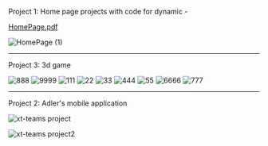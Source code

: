 Project 1: Home page projects with code for dynamic -

[HomePage.pdf](https://github.com/RoulaHwaije/Company_project/files/14302598/HomePage.pdf)



![HomePage (1)](https://github.com/RoulaHwaije/Company_project/assets/153372642/6a7eca02-e097-4b26-8188-475d81559766)


-----------------------------------------------------------------------------------------------------------------------------------------------------
Project 3: 3d game 

![888](https://github.com/RoulaHwaije/Company_project/assets/153372642/85e91443-85db-4b12-a478-79b02974da4a)
![9999](https://github.com/RoulaHwaije/Company_project/assets/153372642/0b5088fd-9ed7-4373-a3b3-b08c4e38b9bc)
![111](https://github.com/RoulaHwaije/Company_project/assets/153372642/55828ddc-bb97-41f0-b947-5b58349693cf)
![22](https://github.com/RoulaHwaije/Company_project/assets/153372642/f4d43b13-3cdf-4429-85e0-57665332fbba)
![33](https://github.com/RoulaHwaije/Company_project/assets/153372642/4a8ab2aa-3c45-44ac-9bd5-45471dd8071c)
![444](https://github.com/RoulaHwaije/Company_project/assets/153372642/2e0a3ad2-9c16-4670-a6b7-0691abefa22e)
![55](https://github.com/RoulaHwaije/Company_project/assets/153372642/3ea008d2-f6e7-4907-8ebe-10aebf2718e7)
![6666](https://github.com/RoulaHwaije/Company_project/assets/153372642/af9ce416-7d34-48bc-a4d0-fbe7063523b6)
![777](https://github.com/RoulaHwaije/Company_project/assets/153372642/b83ddb9a-0e0d-4d29-8c73-c7d3d6990c41)



------------------------------------------------------------------------------------------------------------------------------------------------



Project 2: Adler's mobile application 
 
![xt-teams project](https://github.com/RoulaHwaije/Company_project/assets/153372642/953e455b-8149-4b9b-ab81-2cb61a8265c2)

![xt-teams project2](https://github.com/RoulaHwaije/Company_project/assets/153372642/b3877688-2063-46d7-ab8a-9db6204f145a)




